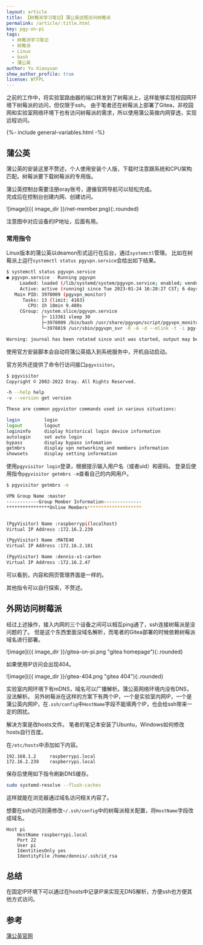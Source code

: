 ```yaml
---
layout: article
title: 【树莓派学习笔记】蒲公英远程访问树莓派
permalink: /article/:title.html
key: pgy-on-pi
tags: 
  - 树莓派学习笔记
  - 树莓派
  - Linux
  - bash
  - 蒲公英
author: Yu Xiaoyuan
show_author_profile: true
license: WTFPL
---
```


<!-- abstract begin -->
之前的工作中，将实验室路由器的端口转发到了树莓派上，这样能够实现校园网环境下树莓派的访问，但仅限于ssh。
由于笔者还在树莓派上部署了Gitea，非校园网和实验室网络环境下也有访问树莓派的需求，所以使用蒲公英做内网穿透，实现远程访问。
<!-- abstract end -->

<!--more-->

<!-- begin include -->
{%- include general-variables.html -%}
<!-- end include -->

<!-- begin private variable of Liquid -->

<!-- {%- increment equation-h2-1 -%} -->
<!-- end private variable of Liquid -->

## 蒲公英

蒲公英的安装这里不赘述，个人使用安装个人版，下载时注意跟系统和CPU架构匹配。树莓派要下载树莓派的专用版。

蒲公英控制台需要注册oray账号，遵循官网导航可以轻松完成。  
完成后在控制台创建内网、创建访问。

![image]({{ image_dir }}/net-member.png){:.rounded}

注意图中对应设备的IP地址，后面有用。

### 常用指令

Linux版本的蒲公英以deamon形式运行在后台，通过`systemctl`管理。
比如在树莓派上运行`systemctl status pgyvpn.service`会给出如下结果。

```bash
$ systemctl status pgyvpn.service
● pgyvpn.service - Running pgyvpn
     Loaded: loaded (/lib/systemd/system/pgyvpn.service; enabled; vendor preset: enabled)
     Active: active (running) since Tue 2023-01-24 16:28:27 CST; 6 days ago
   Main PID: 3978009 (pgyvpn_monitor)
      Tasks: 13 (limit: 4163)
        CPU: 1h 18min 9.480s
     CGroup: /system.slice/pgyvpn.service
             ├─ 113361 sleep 30
             ├─3978009 /bin/bash /usr/share/pgyvpn/script/pgyvpn_monitor
             └─3978019 /usr/sbin/pgyvpn_svr -R -A -d --mlink -t -i pgy-api.oray.com -K 255.255.255.255 -p /var/log/oray/pgyvpn_svr -f /etc/oray/pgyvpn/config.ini --logmask 0xFFFFFFF7

Warning: journal has been rotated since unit was started, output may be incomplete.
```

使用官方安装脚本会自动将蒲公英插入到系统服务中，开机自动启动。

官方另外还提供了命令行访问接口`pgyvisitor`。

```bash
$ pgyvisitor
Copyright © 2002-2022 Oray. All Rights Reserved.

-h --help help
-v --version get version

These are common pgyvistor commands used in various situations:

login         login
logout        logout
logininfo     display historical login device information
autologin     set auto login
bypass        display bypass infomation
getmbrs       display vpn networking and members information
showsets      display setting information
```

使用`pgyvisitor login`登录，根据提示输入用户名（或者uid）和密码。
登录后使用指令`pgyvisitor getmbrs -m`查看自己的内网用户。

```bash
$ pgyvisitor getmbrs -m

VPN Group Name :master
------------Group Member Information--------------
****************Online Members********************


(PgyVisitor) Name :raspberrypi(localhost)
Virtual IP Address :172.16.2.239

(PgyVisitor) Name :MATE40
Virtual IP Address :172.16.2.181

(PgyVisitor) Name :dennis-x1-carbon
Virtual IP Address :172.16.2.47
```

可以看到，内容和网页管理界面是一样的。

其他指令可以自行探索，不赘述。

## 外网访问树莓派

经过上述操作，接入内网的三个设备之间可以相互ping通了，ssh连接树莓派是没问题的了。
但是这个东西里面没域名解析，而笔者的Gitea部署的时候依赖树莓派域名进行部署。

![image]({{ image_dir }}/gitea-on-pi.png "gitea homepage"){:.rounded}

如果使用IP访问会出现404。

![image]({{ image_dir }}/gitea-404.png "gitea 404"){:.rounded}

实验室内网环境下有mDNS，域名可以广播解析。蒲公英网络环境内没有DNS，没法解析。
另外树莓派在这样的方案下有两个IP，一个是实验室内网IP，一个是蒲公英内网IP，在`.ssh/config`中`HostName`字段不能填两个IP，也会给ssh带来一定的困扰。

解决方案是改hosts文件。
笔者的笔记本安装了Ubuntu，Windows如何修改hosts自行百度。

在`/etc/hosts`中添加如下内容。

```config
192.168.1.2     raspberrypi.local
172.16.2.239    raspberrypi.local
```

保存后使用如下指令刷新DNS缓存。

```bash
sudo systemd-resolve --flush-caches
```

这样就能在浏览器通过域名访问相关内容了。

想要在ssh访问则需修改`~/.ssh/config`中的树莓派相关配置，将`HostName`字段改成域名。

```config
Host pi
    HostName raspberrypi.local
    Port 22
    User pi
    IdentitiesOnly yes
    IdentityFile /home/dennis/.ssh/id_rsa
```

## 总结

在固定IP环境下可以通过在hosts中记录IP来实现无DNS解析，方便ssh也方便其他方式访问。

## 参考

[蒲公英官网](https://pgy.oray.com/)

<!--

## section 1

{{ image_dir }}

### link example 1

[link to first post]({% link _posts/2019-11-02-new-pi-4b.md %})

### link example 2

[link to first post]({% post_url 2019-11-02-new-pi-4b %})

### image example

![image]({{ image_dir }}/404.jpg){:.rounded}

## section 2

{% for shit in page %}
{{ shit }}
{% endfor %}

## reference

[Liquid: Safe, customer-facing template language for flexible web apps.](https://shopify.github.io/liquid/)

-->

